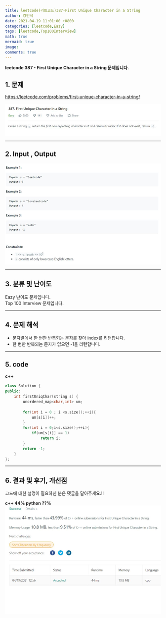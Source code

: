 ```yaml
---
title: leetcode(리트코드)387-First Unique Character in a String
author: 강민석
date: 2021-04-19 11:01:00 +0800
categories: [leetcode,Eazy]
tags: [leetcode,Top100Interview]
math: true
mermaid: true
image: 
comments: true
---
```


**leetcode 387 - First Unique Character in a String 문제입니다.**

## 1. 문제
<https://leetcode.com/problems/first-unique-character-in-a-string/>  

![](/assets/img/sample/leetcode/387/Problem.JPG)

-----  

## 2. Input , Output

![](/assets/img/sample/leetcode/387/input.JPG)  


-----  

## 3. 분류 및 난이도

Eazy 난이도 문제입니다.  
Top 100 Interview 문제입니다.  


-----  

## 4. 문제 해석

- 문자열에서 한 번만 반복되는 문자를 찾아 index를 리턴합니다.
- 한 번만 반복되는 문자가 없으면 -1을 리턴합니다.

-----  

## 5. code


**c++**

```c++
class Solution {
public:
    int firstUniqChar(string s) {
        unordered_map<char,int> um;
        
        for(int i = 0 ; i <s.size();++i){
            um[s[i]]++;
        }
        for(int i = 0;i<s.size();++i){
            if(um[s[i]] == 1)
                return i;
        }
        return -1;
    }
};
```

-----

## 6. 결과 및 후기, 개선점

코드에 대한 설명이 필요하신 분은 댓글을 달아주세요.!!

**c++ 44% python ??%** 
![](/assets/img/sample/leetcode/387/result.JPG)  






